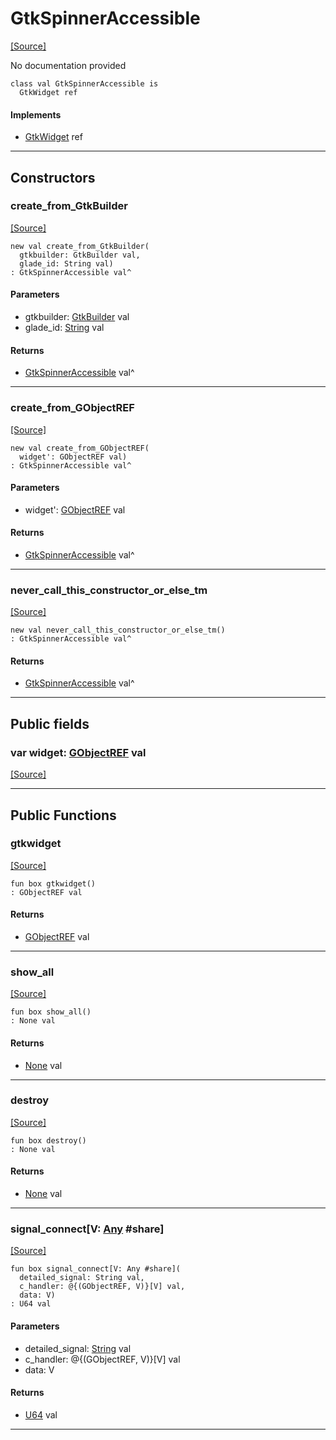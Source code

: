 # GtkSpinnerAccessible
<span class="source-link">[[Source]](src/gtk3/GtkSpinnerAccessible.md#L6)</span>

No documentation provided


```pony
class val GtkSpinnerAccessible is
  GtkWidget ref
```

#### Implements

* [GtkWidget](gtk3-GtkWidget.md) ref

---

## Constructors

### create_from_GtkBuilder
<span class="source-link">[[Source]](src/gtk3/GtkSpinnerAccessible.md#L14)</span>


```pony
new val create_from_GtkBuilder(
  gtkbuilder: GtkBuilder val,
  glade_id: String val)
: GtkSpinnerAccessible val^
```
#### Parameters

*   gtkbuilder: [GtkBuilder](gtk3-GtkBuilder.md) val
*   glade_id: [String](builtin-String.md) val

#### Returns

* [GtkSpinnerAccessible](gtk3-GtkSpinnerAccessible.md) val^

---

### create_from_GObjectREF
<span class="source-link">[[Source]](src/gtk3/GtkSpinnerAccessible.md#L17)</span>


```pony
new val create_from_GObjectREF(
  widget': GObjectREF val)
: GtkSpinnerAccessible val^
```
#### Parameters

*   widget': [GObjectREF](minimal-browser-..-gobject-GObjectREF.md) val

#### Returns

* [GtkSpinnerAccessible](gtk3-GtkSpinnerAccessible.md) val^

---

### never_call_this_constructor_or_else_tm
<span class="source-link">[[Source]](src/gtk3/GtkSpinnerAccessible.md#L20)</span>


```pony
new val never_call_this_constructor_or_else_tm()
: GtkSpinnerAccessible val^
```

#### Returns

* [GtkSpinnerAccessible](gtk3-GtkSpinnerAccessible.md) val^

---

## Public fields

### var widget: [GObjectREF](minimal-browser-..-gobject-GObjectREF.md) val
<span class="source-link">[[Source]](src/gtk3/GtkSpinnerAccessible.md#L10)</span>



---

## Public Functions

### gtkwidget
<span class="source-link">[[Source]](src/gtk3/GtkSpinnerAccessible.md#L12)</span>


```pony
fun box gtkwidget()
: GObjectREF val
```

#### Returns

* [GObjectREF](minimal-browser-..-gobject-GObjectREF.md) val

---

### show_all
<span class="source-link">[[Source]](src/gtk3/GtkWidget.md#L4)</span>


```pony
fun box show_all()
: None val
```

#### Returns

* [None](builtin-None.md) val

---

### destroy
<span class="source-link">[[Source]](src/gtk3/GtkWidget.md#L7)</span>


```pony
fun box destroy()
: None val
```

#### Returns

* [None](builtin-None.md) val

---

### signal_connect\[V: [Any](builtin-Any.md) #share\]
<span class="source-link">[[Source]](src/gtk3/GtkWidget.md#L10)</span>


```pony
fun box signal_connect[V: Any #share](
  detailed_signal: String val,
  c_handler: @{(GObjectREF, V)}[V] val,
  data: V)
: U64 val
```
#### Parameters

*   detailed_signal: [String](builtin-String.md) val
*   c_handler: @{(GObjectREF, V)}[V] val
*   data: V

#### Returns

* [U64](builtin-U64.md) val

---

